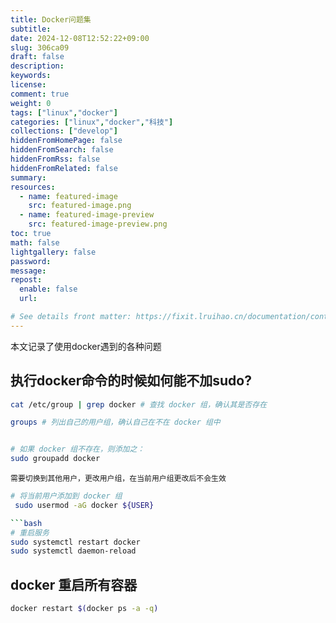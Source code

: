```yaml
---
title: Docker问题集
subtitle:
date: 2024-12-08T12:52:22+09:00
slug: 306ca09
draft: false
description:
keywords:
license:
comment: true
weight: 0
tags: ["linux","docker"]
categories: ["linux","docker","科技"]
collections: ["develop"]
hiddenFromHomePage: false
hiddenFromSearch: false
hiddenFromRss: false
hiddenFromRelated: false
summary:
resources:
  - name: featured-image
    src: featured-image.png
  - name: featured-image-preview
    src: featured-image-preview.png
toc: true
math: false
lightgallery: false
password:
message:
repost:
  enable: false
  url:

# See details front matter: https://fixit.lruihao.cn/documentation/content-management/introduction/#front-matter
---
```

本文记录了使用docker遇到的各种问题
<!--more-->

##  执行docker命令的时候如何能不加sudo?

```bash
cat /etc/group | grep docker # 查找 docker 组，确认其是否存在
```
```bash 
groups # 列出自己的用户组，确认自己在不在 docker 组中
```
```bash

# 如果 docker 组不存在，则添加之：
sudo groupadd docker
```
`需要切换到其他用户，更改用户组，在当前用户组更改后不会生效`
```bash
# 将当前用户添加到 docker 组
 sudo usermod -aG docker ${USER}

```bash
# 重启服务
sudo systemctl restart docker 
sudo systemctl daemon-reload
```

## docker 重启所有容器

```bash
docker restart $(docker ps -a -q)

```